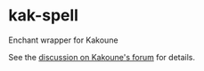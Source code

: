 # kak-spell

Enchant wrapper for Kakoune

See the [discussion on Kakoune's forum](https://discuss.kakoune.com/t/alternate-implementation-for-spell-checker/781) for details.
